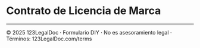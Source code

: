 # Contrato de Licencia de Marca

---
© 2025 123LegalDoc · Formulario DIY · No es asesoramiento legal · Términos: 123LegalDoc.com/terms
